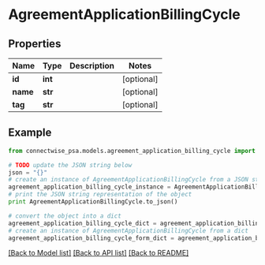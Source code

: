 # AgreementApplicationBillingCycle


## Properties
Name | Type | Description | Notes
------------ | ------------- | ------------- | -------------
**id** | **int** |  | [optional] 
**name** | **str** |  | [optional] 
**tag** | **str** |  | [optional] 

## Example

```python
from connectwise_psa.models.agreement_application_billing_cycle import AgreementApplicationBillingCycle

# TODO update the JSON string below
json = "{}"
# create an instance of AgreementApplicationBillingCycle from a JSON string
agreement_application_billing_cycle_instance = AgreementApplicationBillingCycle.from_json(json)
# print the JSON string representation of the object
print AgreementApplicationBillingCycle.to_json()

# convert the object into a dict
agreement_application_billing_cycle_dict = agreement_application_billing_cycle_instance.to_dict()
# create an instance of AgreementApplicationBillingCycle from a dict
agreement_application_billing_cycle_form_dict = agreement_application_billing_cycle.from_dict(agreement_application_billing_cycle_dict)
```
[[Back to Model list]](../README.md#documentation-for-models) [[Back to API list]](../README.md#documentation-for-api-endpoints) [[Back to README]](../README.md)


